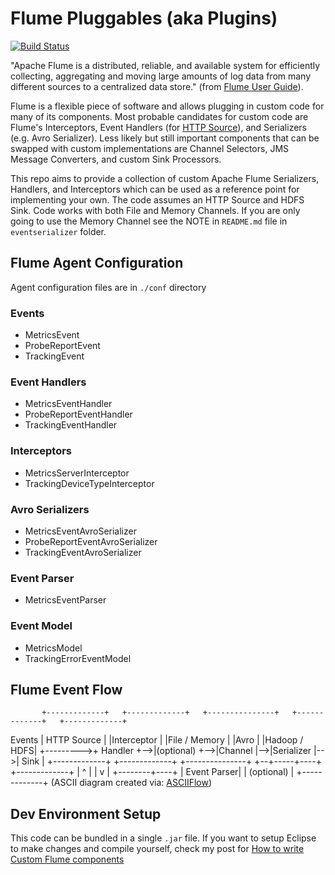 # Flume Pluggables (aka Plugins)
[![Build Status](https://travis-ci.org/muhammadyaseen/flume-plugins.svg?branch=master)](https://travis-ci.org/muhammadyaseen/flume-plugins)

"Apache Flume is a distributed, reliable, and available system for efficiently collecting, aggregating and moving large amounts of log data from many different sources to a centralized data store." (from [Flume User Guide](https://flume.apache.org/FlumeUserGuide.html)).

Flume is a flexible piece of software and allows plugging in custom code for many of its components. Most probable candidates for custom code are Flume's Interceptors, Event Handlers (for [HTTP Source](https://flume.apache.org/FlumeUserGuide.html#http-source)), and Serializers (e.g. Avro Serializer). Less likely but still important components that can be swapped with custom implementations are Channel Selectors, JMS Message Converters, and custom Sink Processors.

This repo aims to provide a collection of custom Apache Flume Serializers, Handlers, and Interceptors which can be used as a reference point for implementing your own. The code assumes an HTTP Source and HDFS Sink. Code works with both File and Memory Channels. If you are only going to use the Memory Channel see the NOTE in `README.md` file in `eventserializer` folder.

## Flume Agent Configuration
Agent configuration files are in `./conf` directory

### Events
* MetricsEvent
* ProbeReportEvent
* TrackingEvent

### Event Handlers
* MetricsEventHandler
* ProbeReportEventHandler
* TrackingEventHandler

### Interceptors
* MetricsServerInterceptor
* TrackingDeviceTypeInterceptor

### Avro Serializers
* MetricsEventAvroSerializer
* ProbeReportEventAvroSerializer
* TrackingEventAvroSerializer

### Event Parser
*  MetricsEventParser

### Event Model
* MetricsModel
* TrackingErrorEventModel

## Flume Event Flow

           +-------------+   +-------------+   +---------------+   +-------------+   +-------------+
 Events    | HTTP Source |   |Interceptor  |   |File / Memory  |   |Avro         |   |Hadoop / HDFS|
+--------->+ Handler     +-->|(optional)   +-->|Channel        |-->|Serializer   |-->|  Sink       |
           +-------------+   +-------------+   +---------------+   +--+-----+----+   +-------------+
                                                                       |     ^
                                                                       |     |
                                                                       v     |
                                                                    +--------+----+
                                                                    | Event Parser|
                                                                    | (optional)  |
                                                                    +-------------+
(ASCII diagram created via: [ASCIIFlow](http://asciiflow.com/))

## Dev Environment Setup
This code can be bundled in a single `.jar` file. If you want to setup Eclipse to make changes and compile yourself, check my post for [How to write Custom Flume components](#)
